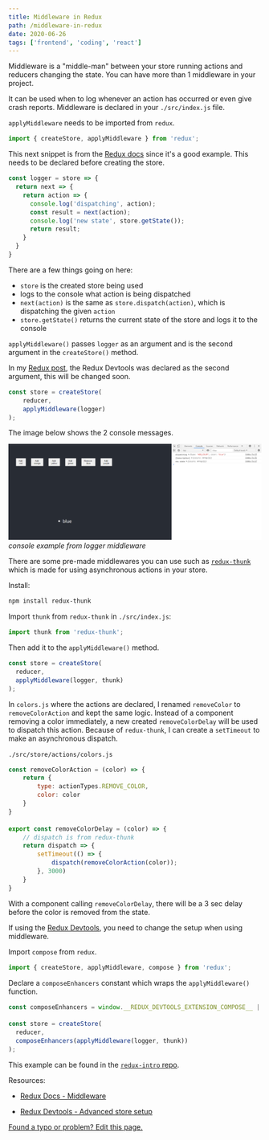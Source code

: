 ```yaml
---
title: Middleware in Redux
path: /middleware-in-redux
date: 2020-06-26
tags: ['frontend', 'coding', 'react']
---
```


Middleware is a "middle-man" between your store running actions and reducers changing the state. You can have more than 1 middleware in your project.

It can be used when to log whenever an action has occurred or even give crash reports. Middleware is declared in your `./src/index.js` file.

`applyMiddleware` needs to be imported from `redux`.

```js
import { createStore, applyMiddleware } from 'redux';
```

This next snippet is from the [Redux docs](https://redux.js.org/advanced/middleware/#the-final-approach) since it's a good example. This needs to be declared before creating the store.

```js
const logger = store => {
  return next => {
    return action => {
      console.log('dispatching', action);
      const result = next(action);
      console.log('new state', store.getState());
      return result;
    }
  }
}
```
There are a few things going on here:

- `store` is the created store being used
- logs to the console what action is being dispatched
- `next(action)` is the same as `store.dispatch(action)`, which is dispatching the given `action`
- `store.getState()` returns the current state of the store and logs it to the console

`applyMiddleware()` passes `logger` as an argument and is the second argument in the `createStore()` method.

In my [Redux post](/using-redux-in-react), the Redux Devtools was declared as the second argument, this will be changed soon.

```js
const store = createStore(
    reducer,
    applyMiddleware(logger)
);
```

The image below shows the 2 console messages.

![console example from logger middleware](./images/2020-06-26/console.png)
_console example from logger middleware_

There are some pre-made middlewares you can use such as [`redux-thunk`](https://github.com/reduxjs/redux-thunk) which is made for using asynchronous actions in your store.

Install:

```bash
npm install redux-thunk
```

Import `thunk` from `redux-thunk` in `./src/index.js`:

```js
import thunk from 'redux-thunk';
```
Then add it to the `applyMiddleware()` method.

```js
const store = createStore(
  reducer,
  applyMiddleware(logger, thunk)
);
```

In `colors.js` where the actions are declared, I renamed `removeColor` to `removeColorAction` and kept the same logic. Instead of a component removing a color immediately, a new created `removeColorDelay` will be used to dispatch this action. Because of `redux-thunk`, I can create a `setTimeout` to make an asynchronous dispatch.

`./src/store/actions/colors.js`

```js
const removeColorAction = (color) => {
    return {
        type: actionTypes.REMOVE_COLOR,
        color: color
    }
}

export const removeColorDelay = (color) => {
    // dispatch is from redux-thunk
    return dispatch => {
        setTimeout(() => {
            dispatch(removeColorAction(color));
        }, 3000)
    }
}
```
With a component calling `removeColorDelay`, there will be a 3 sec delay before the color is removed from the state.

If using the [Redux Devtools](https://github.com/zalmoxisus/redux-devtools-extension), you need to change the setup when using middleware.

Import `compose` from `redux`.

```js
import { createStore, applyMiddleware, compose } from 'redux';
```

Declare a `composeEnhancers` constant which wraps the `applyMiddleware()` function.

```js
const composeEnhancers = window.__REDUX_DEVTOOLS_EXTENSION_COMPOSE__ || compose;

const store = createStore(
  reducer,
  composeEnhancers(applyMiddleware(logger, thunk))
);
```

This example can be found in the [`redux-intro` repo](https://github.com/Dana94/redux-intro).

Resources:

- [Redux Docs - Middleware](https://redux.js.org/advanced/middleware)

- [Redux Devtools - Advanced store setup](https://github.com/zalmoxisus/redux-devtools-extension#12-advanced-store-setup)


[Found a typo or problem? Edit this page.](https://github.com/Dana94/website/blob/master/blog/2020-06-26-middleware-in-redux.md)
